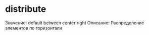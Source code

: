 # distribute

Значение: default between center right
Описание: Распределение элементов по горизонтали